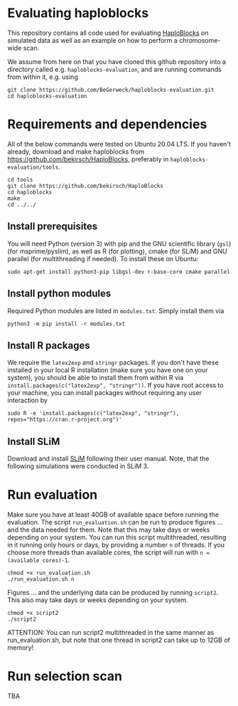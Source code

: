 # Evaluating haploblocks

This repository contains all code used for evaluating [HaploBlocks](https://github.com/bekirsch/HaploBlocks) on simulated data as well as an example on how to perform a chromosome-wide scan.

We assume from here on that you have cloned this github repository into a directory called e.g.
`haploblocks-evaluation`, and are running commands from within it, e.g. using

```
git clone https://github.com/BeGerweck/haploblocks-evaluation.git
cd haploblocks-evaluation
```

# Requirements and dependencies

All of the below commands were tested on Ubuntu 20.04 LTS. If you haven't already, download and make haploblocks from https://github.com/bekirsch/HaploBlocks, preferably in `haploblocks-evaluation/tools`. 

```
cd tools
git clone https://github.com/bekirsch/HaploBlocks
cd haploblocks
make
cd ../../
```

## Install prerequisites

You will need Python (version 3) with pip and the GNU scientific library (`gsl`) (for msprime/pyslim), as well as R (for plotting), cmake (for SLiM) and GNU parallel (for multithreading if needed). To install these on Ubuntu:

```
sudo apt-get install python3-pip libgsl-dev r-base-core cmake parallel
```

## Install python modules

Required Python modules are listed in `modules.txt`. Simply install them via

```
python3 -m pip install -r modules.txt
```

## Install R packages

We require the `latex2exp` and `stringr` packages. If you don't have these installed in your local R installation (make sure you have one on your system), you should be able to install them from within R via `install.packages(c("latex2exp", "stringr"))`. If you have root access to your machine, you can install packages without requiring any user interaction by
```
sudo R -e 'install.packages(c("latex2exp", "stringr"), repos="https://cran.r-project.org")'
```

## Install SLiM

Download and install [SLiM](http://messerlab.org/slim/) following their user manual. Note, that the following simulations were conducted in SLiM 3.

# Run evaluation

Make sure you have at least 40GB of available space before running the evaluation. The script `run_evaluation.sh` can be run to produce figures ... and the data needed for them. Note that this may take days or weeks depending on your system. You can run this script multithreaded, resulting in it running only hours or days, by providing a number `n` of threads. If you choose more threads than available cores, the script will run with `n = (available cores)-1`.

```
chmod +x run_evaluation.sh
./run_evaluation.sh n
```

Figures ... and the underlying data can be produced by running `script2`. This also may take days or weeks depending on your system.

```
chmod +x script2
./script2
```

ATTENTION: You can run script2 multithreaded in the same manner as run_evaluation.sh, but note that one thread in script2 can take up to 12GB of memory!

# Run selection scan
TBA
